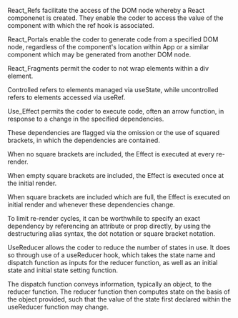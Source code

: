 React_Refs facilitate the access of the DOM node whereby a React componenet is created. They enable the coder to access the value of the component with which the ref hook is associated.

React_Portals enable the coder to generate code from a specified DOM node, regardless of the component's location
within App or a similar component which may be generated from another DOM node.

React_Fragments permit the coder to not wrap elements within a div element.

Controlled refers to elements managed via useState, while uncontrolled refers to elements accessed via useRef.

Use_Effect permits the coder to execute code, often an arrow function, in response to a change in the specified dependencies.

These dependencies are flagged via the omission or the use of squared brackets, in which the dependencies are contained.

When no square brackets are included, the Effect is executed at every re-render.

When empty square brackets are included, the Effect is executed once at the initial render.

When square brackets are included which are full, the Effect is executed on initial render and whenever these dependencies change.

To limit re-render cycles, it can be worthwhile to specify an exact dependency by referencing an attribute or prop directly, by using the destructuring alias syntax, the dot notation or square bracket notation.

UseReducer allows the coder to reduce the number of states in use. It does so through use of a useReducer hook, which takes the state name and dispatch function as inputs for the reducer function, as well as an initial state and initial state setting function.

The dispatch function conveys information, typically an object, to the reducer function. The reducer function then computes state on the basis of the object provided, such that the value of the state first declared within the useReducer function may change.
